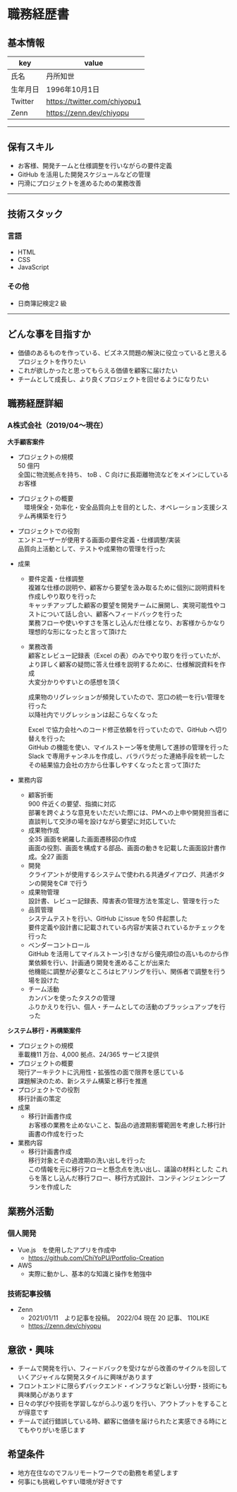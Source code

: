 # 職務経歴書

## 基本情報

|key|value|
|---|---|
|氏名|丹所知世|
|生年月日|1996年10月1日|
|Twitter|https://twitter.com/chiyopu1|
|Zenn|https://zenn.dev/chiyopu|

---

## 保有スキル

- お客様、開発チームと仕様調整を行いながらの要件定義
- GitHub を活用した開発スケジュールなどの管理
- 円滑にプロジェクトを進めるための業務改善

---

## 技術スタック

### 言語

- HTML
- CSS
- JavaScript

### その他

- 日商簿記検定2 級

---

## どんな事を目指すか

- 価値のあるものを作っている、ビズネス問題の解決に役立っていると思えるプロジェクトを作りたい
- これが欲しかったと思ってもらえる価値を顧客に届けたい
- チームとして成長し、より良くプロジェクトを回せるようになりたい

## 職務経歴詳細

### A株式会社（2019/04〜現在）

**大手顧客案件**
- プロジェクトの規模  
   50 億円  
   全国に物流拠点を持ち、 toB 、C 向けに長距離物流などをメインにしているお客様
- プロジェクトの概要  
  　環境保全・効率化・安全品質向上を目的とした、オペレーション支援システム再構築を行う
- プロジェクトでの役割  
    エンドユーザーが使用する画面の要件定義・仕様調整/実装  
    品質向上活動として、テストや成果物の管理を行った
- 成果  
  - 要件定義・仕様調整  
    複雑な仕様の説明や、顧客から要望を汲み取るために個別に説明資料を作成しやり取りを行った  
    キャッチアップした顧客の要望を開発チームに展開し、実現可能性やコストについて話し合い、顧客へフィードバックを行った  
    業務フローや使いやすさを落とし込んだ仕様となり、お客様からかなり理想的な形になったと言って頂けた
  
  - 業務改善  
    顧客とレビュー記録表（Excel の表）のみでやり取りを行っていたが、  
    より詳しく顧客の疑問に答え仕様を説明するために、仕様解説資料を作成  
    大変分かりやすいとの感想を頂く
    
    成果物のリグレッションが頻発していたので、窓口の統一を行い管理を行った  
    以降社内でリグレッションは起こらなくなった

    Excel で協力会社へのコード修正依頼を行っていたので、GitHub へ切り替えを行った  
    GitHub の機能を使い、マイルストーン等を使用して進捗の管理を行った  
    Slack で専用チャンネルを作成し、バラバラだった連絡手段を統一した  
    その結果協力会社の方から仕事しやすくなったと言って頂けた

- 業務内容  
  - 顧客折衝  
   900 件近くの要望、指摘に対応  
   部署を跨ぐような意見をいただいた際には、PMへの上申や開発担当者に直談判して交渉の場を設けながら要望に対応していた
  - 成果物作成  
    全35 画面を網羅した画面遷移図の作成  
    画面の役割、画面を構成する部品、画面の動きを記載した画面設計書作成。全27 画面
  - 開発  
    クライアントが使用するシステムで使われる共通ダイアログ、共通ボタンの開発をC# で行う
  - 成果物管理  
    設計書、レビュー記録表、障害表の管理方法を策定し、管理を行った
  - 品質管理  
    システムテストを行い、GitHub にissue を50 件起票した  
    要件定義や設計書に記載されている内容が実装されているかチェックを行った
  - ベンダーコントロール  
    GitHub を活用してマイルストーン引きながら優先順位の高いものから作業依頼を行い、計画通り開発を進めることが出来た  
    他機能に調整が必要なところはヒアリングを行い、関係者で調整を行う場を設けた
  - チーム活動  
    カンバンを使ったタスクの管理  
    ふりかえりを行い、個人・チームとしての活動のブラッシュアップを行った
    

**システム移行・再構築案件**
- プロジェクトの規模  
   車載機11 万台、4,000 拠点、24/365 サービス提供
- プロジェクトの概要  
   現行アーキテクトに汎用性・拡張性の面で限界を感じている  
   課題解決のため、新システム構築と移行を推進
- プロジェクトでの役割  
   移行計画の策定
- 成果  
  - 移行計画書作成  
    お客様の業務を止めないこと、製品の過渡期影響範囲を考慮した移行計画書の作成を行った
- 業務内容  
  - 移行計画書作成  
    移行対象とその過渡期の洗い出しを行った  
    この情報を元に移行フローと懸念点を洗い出し、議論の材料とした
    これらを落とし込んだ移行フロー、移行方式設計、コンティンジェンシープランを作成した

## 業務外活動

### 個人開発
- Vue.js　を使用したアプリを作成中
  - https://github.com/ChiYoPU/Portfolio-Creation
- AWS
  - 実際に動かし、基本的な知識と操作を勉強中
  
### 技術記事投稿
- Zenn
  - 2021/01/11　より記事を投稿。　2022/04 現在 20 記事、 110LIKE
  - https://zenn.dev/chiyopu

## 意欲・興味

- チームで開発を行い、フィードバックを受けながら改善のサイクルを回していくアジャイルな開発スタイルに興味があります
- フロントエンドに限らずバックエンド・インフラなど新しい分野・技術にも興味関心があります
- 日々の学びや技術を学習しながらふり返りを行い、アウトプットをすることが得意です
- チームで試行錯誤している時、顧客に価値を届けられたと実感できる時にとてもやりがいを感じます

## 希望条件

- 地方在住なのでフルリモートワークでの勤務を希望します
- 何事にも挑戦しやすい環境が好きです
